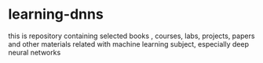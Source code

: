 # learning-dnns
this is repository containing selected books , courses, labs, projects, papers and other materials related with machine learning subject, especially deep neural networks
